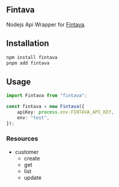 ## Fintava

Nodejs Api Wrapper for [Fintava](https://fintavapay.com/).

## Installation

```js
npm install fintava
pnpm add fintava
```

## Usage

```ts
import Fintava from "fintava";

const fintava = new Fintava({
    apiKey: process.env.FINTAVA_API_KEY,
    env: "test",
});
```

### Resources

- customer
  - create
  - get
  - list
  - update
